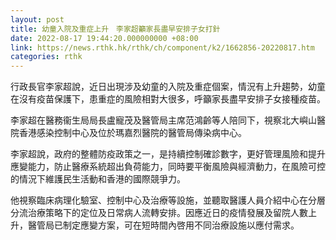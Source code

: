 ```yaml
---
layout: post
title: 幼童入院及重症上升　李家超籲家長盡早安排子女打針
date: 2022-08-17 19:44:20.000000000 +08:00
link: https://news.rthk.hk/rthk/ch/component/k2/1662856-20220817.htm
categories: rthk
---
```


行政長官李家超​說，近日出現涉及幼童的入院及重症個案，情況有上升趨勢，幼童在沒有疫苗保護下，患重症的風險相對大很多，呼籲家長盡早安排子女接種疫苗。

李家超在醫務衞生局局長盧寵茂及醫管局主席范鴻齡等人陪同下，視察北大嶼山醫院香港感染控制中心及位於瑪嘉烈醫院的醫管局傳染病中心。

李家超說，政府的整體防疫政策之一，是持續控制確診數字，更好管理風險和提升應變能力，防止醫療系統超出負荷能力，同時要平衡風險與經濟動力，在風險可控的情況下維護民生活動和香港的國際競爭力。

他視察臨床病理化驗室、控制中心及治療等設施，並聽取醫護人員介紹中心在分層分流治療策略下的定位及日常病人流轉安排。因應近日的疫情發展及留院人數上升，醫管局已制定應變方案，可在短時間內啓用不同治療設施以應付需求。
